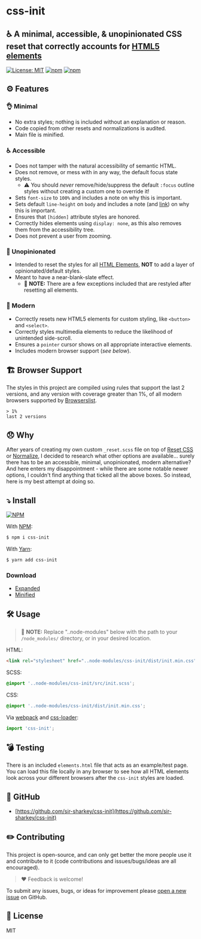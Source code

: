 # css-init

## ♿️ A minimal, accessible, & unopinionated CSS reset that correctly accounts for [HTML5 elements](https://developer.mozilla.org/en-US/docs/Web/HTML/Element)

[![License: MIT](https://img.shields.io/badge/License-MIT-blueviolet.svg)](https://opensource.org/licenses/MIT)
[![npm](https://img.shields.io/npm/v/css-init)](https://www.npmjs.com/package/css-init)
[![npm](https://img.shields.io/npm/dw/css-init)](https://www.npmjs.com/package/css-init)

## ⚙️ Features

### 👌 Minimal

- No extra styles; nothing is included without an explanation or reason.
- Code copied from other resets and normalizations is audited.
- Main file is minified.

### ♿️ Accessible

- Does not tamper with the natural accessibility of semantic HTML.
- Does not remove, or mess with in any way, the default focus state styles.
  - ⚠️ You should _never_ remove/hide/suppress the default `:focus` outline styles without creating a custom one to override it!
- Sets `font-size` to `100%` and includes a note on why this is important.
- Sets default `line-height` on `body` and includes a note (and [link](https://developer.mozilla.org/en-US/docs/Web/CSS/line-height#accessibility_concerns)) on why this is important.
- Ensures that `[hidden]` attribute styles are honored.
- Correctly hides elements using `display: none`, as this also removes them from the accessibility tree.
- Does not prevent a user from zooming.

### 🤫 Unopinionated

- Intended to reset the styles for all [HTML Elements](https://developer.mozilla.org/en-US/docs/Web/HTML/Element), **NOT** to add a layer of opinionated/default styles.
- Meant to have a near-blank-slate effect.
  - 📝 **NOTE:** There are a few exceptions included that are restyled after resetting all elements.

### 📱 Modern

- Correctly resets new HTML5 elements for custom styling, like `<button>` and `<select>`.
- Correctly styles multimedia elements to reduce the likelihood of unintended side-scroll.
- Ensures a `pointer` cursor shows on all appropriate interactive elements.
- Includes modern browser support (_see below_).

## 🏗 Browser Support

The styles in this project are compiled using rules that support the last 2 versions, and any version with coverage greater than 1%, of all modern browsers supported by [Browserslist](https://github.com/browserslist/browserslist).

```text
> 1%
last 2 versions
```

## 😞 Why

After years of creating my own custom `_reset.scss` file on top of [Reset CSS](https://meyerweb.com/eric/tools/css/reset/) or [Normalize](https://necolas.github.io/normalize.css/), I decided to research what other options are available... surely there has to be an accessible, minimal, unopinionated, modern alternative? And here enters my disappointment - while there are some notable newer options, I couldn't find anything that ticked all the above boxes. So instead, here is my best attempt at doing so.

## ⤵️ Install

[![NPM](https://nodei.co/npm/css-init.png?compact=true)](https://nodei.co/npm/css-init/)

With [NPM](http://npmjs.com):

```sh
$ npm i css-init
```

With [Yarn](https://yarnpkg.com):

```sh
$ yarn add css-init
```

### Download

- [Expanded](https://github.com/sir-sharkey/css-init/blob/main/dist/init.css)
- [Minified](https://github.com/sir-sharkey/css-init/blob/main/dist/init.min.css)

## 🛠 Usage

> 📝 **NOTE:** Replace "..node-modules" below with the path to your `/node_modules/` directory, or in your desired location.

HTML:

```html
<link rel="stylesheet" href="..node-modules/css-init/dist/init.min.css">
```

SCSS:

```scss
@import '..node-modules/css-init/src/init.scss';
```

CSS:

```css
@import '..node-modules/css-init/dist/init.min.css';
```

Via [webpack](https://webpack.js.org/) and [css-loader](https://github.com/webpack-contrib/css-loader):

```js
import 'css-init';
```

## 💣 Testing

There is an included `elements.html` file that acts as an example/test page. You can load this file locally in any browser to see how all HTML elements look across your different browsers after the `css-init` styles are loaded.

## 👥 GitHub

- [https://github.com/sir-sharkey/css-init](https://github.com/sir-sharkey/css-init)

## ✏️ Contributing

This project is open-source, and can only get better the more people use it and contribute to it (code contributions and issues/bugs/ideas are all encouraged).

> ❤️ Feedback is welcome!

To submit any issues, bugs, or ideas for improvement please [open a new issue](https://github.com/sir-sharkey/css-init/issues/new) on GitHub.

## 📄 License

MIT
